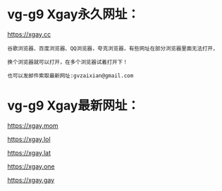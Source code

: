 # vg-g9 Xgay永久网址：

https://xgay.cc


```
谷歌浏览器、百度浏览器、QQ浏览器，夸克浏览器，有些网址在部分浏览器里面无法打开，

换个浏览器就可以打开，在多个浏览器试着打开下！

也可以发邮件索取最新网址:gvzaixian@gmail.com
```
# vg-g9 Xgay最新网址：

https://xgay.mom

https://xgay.lol

https://xgay.lat

https://xgay.one

https://xgay.gay
